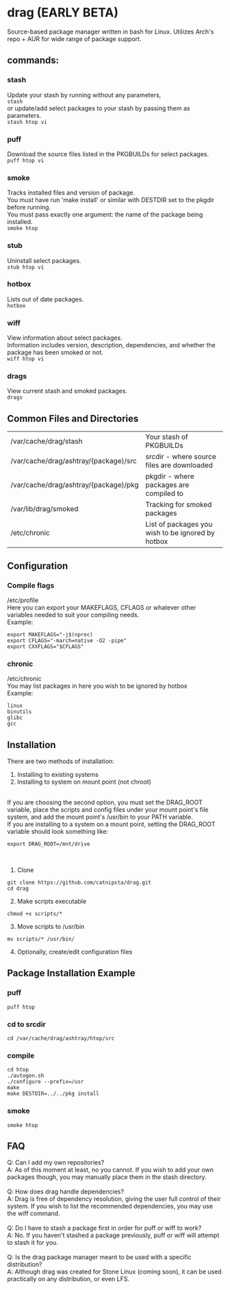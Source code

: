# drag (EARLY BETA)
Source-based package manager written in bash for Linux.
Utilizes Arch's repo + AUR for wide range of package support.
## commands:
### stash
Update your stash by running without any parameters,</br>
```stash```</br>
or update/add select packages to your stash by passing them as parameters.</br>
```stash htop vi```
### puff
Download the source files listed in the PKGBUILDs for select packages.</br>
```puff htop vi```
### smoke
Tracks installed files and version of package.</br>
You must have run 'make install' or similar with DESTDIR set to the pkgdir before running.</br>
You must pass exactly one argument: the name of the package being installed.</br>
```smoke htop```
### stub
Uninstall select packages.</br>
```stub htop vi```
### hotbox
Lists out of date packages.</br>
```hotbox```
### wiff
View information about select packages.</br>
Information includes version, description, dependencies, and whether the package has been smoked or not.</br>
```wiff htop vi```
### drags
View current stash and smoked packages.</br>
```drags```
## Common Files and Directories
<table>
  <tr>
    <td>/var/cache/drag/stash</td>
    <td>Your stash of PKGBUILDs</td>
  </tr>
  <tr>
    <td>/var/cache/drag/ashtray/(package)/src</td>
    <td>srcdir - where source files are downloaded</td>
  </tr>
  <tr>
    <td>/var/cache/drag/ashtray/(package)/pkg</td>
    <td>pkgdir - where packages are compiled to</td>
  </tr>
  <tr>
    <td>/var/lib/drag/smoked</td>
    <td>Tracking for smoked packages</td>
  </tr>
  <tr>
    <td>/etc/chronic</td>
    <td>List of packages you wish to be ignored by hotbox</td>
  </tr>
</table>

## Configuration
### Compile flags
/etc/profile</br>
Here you can export your MAKEFLAGS, CFLAGS or whatever other variables needed to suit your compiling needs.</br>
Example:
```
export MAKEFLAGS="-j$(nproc)
export CFLAGS="-march=native -O2 -pipe"
export CXXFLAGS="$CFLAGS"
```
### chronic
/etc/chronic</br>
You may list packages in here you wish to be ignored by hotbox</br>
Example:
```
linux
binutils
glibc
gcc
```
## Installation
There are two methods of installation:
  1. Installing to existing systems
  2. Installing to system on mount point (not chroot)
</br>
If you are choosing the second option, you must set the DRAG_ROOT variable, place the scripts and config files under your mount point's file system, and add the mount point's /usr/bin to your PATH variable.</br>
If you are installing to a system on a mount point, setting the DRAG_ROOT variable should look something like:

```
export DRAG_ROOT=/mnt/drive
```
</br>

1. Clone</br>
```
git clone https://github.com/catnipsta/drag.git
cd drag
```
2. Make scripts executable</br>
```
chmod +x scripts/*
```
3. Move scripts to /usr/bin</br>
```
mv scripts/* /usr/bin/
```
4. Optionally, create/edit configuration files
## Package Installation Example
### puff
```puff htop```
### cd to srcdir
```cd /var/cache/drag/ashtray/htop/src```
### compile
```
cd htop
./autogen.sh
./configure --prefix=/usr
make
make DESTDIR=../../pkg install
```
### smoke
```smoke htop```
## FAQ
Q: Can I add my own repositories?</br>
A: As of this moment at least, no you cannot. If you wish to add your own packages though, you may manually place them in the stash directory.</br>
</br>
Q: How does drag handle dependencies?</br>
A: Drag is free of dependency resolution, giving the user full control of their system. If you wish to list the recommended dependencies, you may use the wiff command.</br>
</br>
Q: Do I have to stash a package first in order for puff or wiff to work?</br>
A: No. If you haven't stashed a package previously, puff or wiff will attempt to stash it for you.</br>
</br>
Q: Is the drag package manager meant to be used with a specific distribution?</br>
A: Although drag was created for Stone Linux (coming soon), it can be used practically on any distribution, or even LFS.</br>
